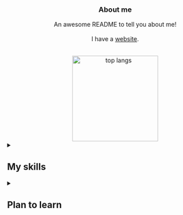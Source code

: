 <div align="center">
  <h3 align="center">About me</h3>

  <p align="center">
    An awesome README to tell you about me!
    <br/>
    <br/>
    I have a <a href="https://sirox.dev/">website</a>.
  </p>
  <br/>
  <img align="center" height=200 alt="top langs" src="https://github-readme-stats-2-phimaster0303s-projects.vercel.app/api/top-langs?username=SiroxCW&theme=dark&border_radius=10px&CACHE_SECONDS=600&layout=donut" />
  <br/>
</div>

<details>
<summary><h2>My skills</h2></summary>
  
- Languages
  - [x] Python
  - [X] C#
  - [X] HTML
  - [X] CSS
  - [X] JavaScript
  - [X] Bash/Powershell/Batchfile
- Frameworks
  - [X] ReactJS
- Other
  - [X] Network Engineering
  - [X] Docker
  - [X] InfluxDB
  - [X] MySQL
  - [X] SQLite
</details>
<details>
<summary><h2>Plan to learn</h2></summary>

- Languages
  - [ ] Swift
  - [ ] C++
- Frameworks
  - [ ] Unity
  - [ ] ElectronJS
  - [ ] Three.js
</details>
